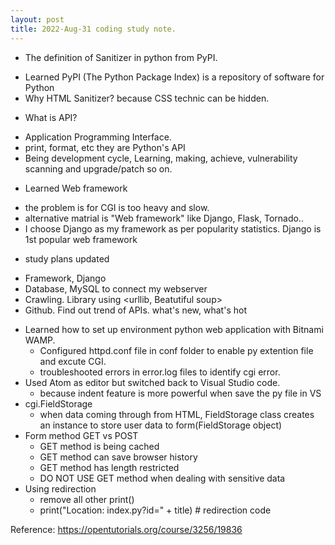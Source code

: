 ```yaml
---
layout: post
title: 2022-Aug-31 coding study note.
---
```


* The definition of Sanitizer in python from PyPI.
 - Learned PyPI (The Python Package Index) is a repository of software for Python
 - Why HTML Sanitizer? because CSS technic can be hidden. 

* What is API?
 - Application Programming Interface.
 - print, format, etc they are Python's API
 - Being development cycle, Learning, making, achieve, vulnerability scanning and upgrade/patch so on.

* Learned Web framework
 - the problem is for CGI is too heavy and slow. 
 - alternative matrial is "Web framework" like Django, Flask, Tornado..
 - I choose Django as my framework as per popularity statistics. Django is 1st popular web framework

* study plans updated
 - Framework, Django
 - Database, MySQL to connect my webserver
 - Crawling. Library using <urllib, Beatutiful soup>
 - Github. Find out trend of APIs. what's new, what's hot

* Learned how to set up environment python web application with Bitnami WAMP.
  - Configured httpd.conf file in conf folder to enable py extention file and excute CGI.
  - troubleshooted errors in error.log files to identify cgi error.
* Used Atom as editor but switched back to Visual Studio code.
  - because indent feature is more powerful when save the py file in VS
* cgi.FieldStorage
  - when data coming through from HTML, FieldStorage class creates an instance to store user data to form(FieldStorage object)
* Form method GET vs POST
  - GET method is being cached
  - GET method can save browser history
  - GET method has length restricted
  - DO NOT USE GET method when dealing with sensitive data
* Using redirection
  - remove all other print()
  - print("Location: index.py?id=" + title) # redirection code

Reference: 
https://opentutorials.org/course/3256/19836
